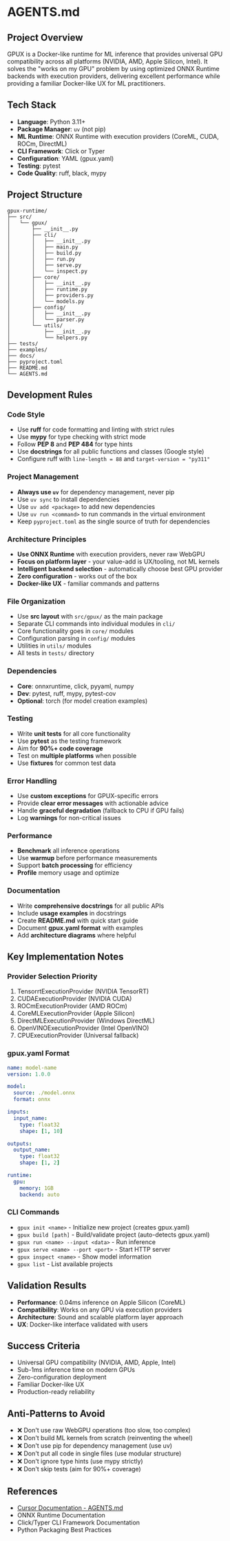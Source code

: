 # AGENTS.md

## Project Overview
GPUX is a Docker-like runtime for ML inference that provides universal GPU compatibility across all platforms (NVIDIA, AMD, Apple Silicon, Intel). It solves the "works on my GPU" problem by using optimized ONNX Runtime backends with execution providers, delivering excellent performance while providing a familiar Docker-like UX for ML practitioners.

## Tech Stack
- **Language**: Python 3.11+
- **Package Manager**: `uv` (not pip)
- **ML Runtime**: ONNX Runtime with execution providers (CoreML, CUDA, ROCm, DirectML)
- **CLI Framework**: Click or Typer
- **Configuration**: YAML (gpux.yaml)
- **Testing**: pytest
- **Code Quality**: ruff, black, mypy

## Project Structure
```
gpux-runtime/
├── src/
│   └── gpux/
│       ├── __init__.py
│       ├── cli/
│       │   ├── __init__.py
│       │   ├── main.py
│       │   ├── build.py
│       │   ├── run.py
│       │   ├── serve.py
│       │   └── inspect.py
│       ├── core/
│       │   ├── __init__.py
│       │   ├── runtime.py
│       │   ├── providers.py
│       │   └── models.py
│       ├── config/
│       │   ├── __init__.py
│       │   └── parser.py
│       └── utils/
│           ├── __init__.py
│           └── helpers.py
├── tests/
├── examples/
├── docs/
├── pyproject.toml
├── README.md
└── AGENTS.md
```

## Development Rules

### Code Style
- Use **ruff** for code formatting and linting with strict rules
- Use **mypy** for type checking with strict mode
- Follow **PEP 8** and **PEP 484** for type hints
- Use **docstrings** for all public functions and classes (Google style)
- Configure ruff with `line-length = 88` and `target-version = "py311"`

### Project Management
- **Always use `uv`** for dependency management, never pip
- Use `uv sync` to install dependencies
- Use `uv add <package>` to add new dependencies
- Use `uv run <command>` to run commands in the virtual environment
- Keep `pyproject.toml` as the single source of truth for dependencies

### Architecture Principles
- **Use ONNX Runtime** with execution providers, never raw WebGPU
- **Focus on platform layer** - your value-add is UX/tooling, not ML kernels
- **Intelligent backend selection** - automatically choose best GPU provider
- **Zero configuration** - works out of the box
- **Docker-like UX** - familiar commands and patterns

### File Organization
- Use **src layout** with `src/gpux/` as the main package
- Separate CLI commands into individual modules in `cli/`
- Core functionality goes in `core/` modules
- Configuration parsing in `config/` modules
- Utilities in `utils/` modules
- All tests in `tests/` directory

### Dependencies
- **Core**: onnxruntime, click, pyyaml, numpy
- **Dev**: pytest, ruff, mypy, pytest-cov
- **Optional**: torch (for model creation examples)

### Testing
- Write **unit tests** for all core functionality
- Use **pytest** as the testing framework
- Aim for **90%+ code coverage**
- Test on **multiple platforms** when possible
- Use **fixtures** for common test data

### Error Handling
- Use **custom exceptions** for GPUX-specific errors
- Provide **clear error messages** with actionable advice
- Handle **graceful degradation** (fallback to CPU if GPU fails)
- Log **warnings** for non-critical issues

### Performance
- **Benchmark** all inference operations
- Use **warmup** before performance measurements
- Support **batch processing** for efficiency
- **Profile** memory usage and optimize

### Documentation
- Write **comprehensive docstrings** for all public APIs
- Include **usage examples** in docstrings
- Create **README.md** with quick start guide
- Document **gpux.yaml format** with examples
- Add **architecture diagrams** where helpful

## Key Implementation Notes

### Provider Selection Priority
1. TensorrtExecutionProvider (NVIDIA TensorRT)
2. CUDAExecutionProvider (NVIDIA CUDA)
3. ROCmExecutionProvider (AMD ROCm)
4. CoreMLExecutionProvider (Apple Silicon)
5. DirectMLExecutionProvider (Windows DirectML)
6. OpenVINOExecutionProvider (Intel OpenVINO)
7. CPUExecutionProvider (Universal fallback)

### gpux.yaml Format
```yaml
name: model-name
version: 1.0.0

model:
  source: ./model.onnx
  format: onnx

inputs:
  input_name:
    type: float32
    shape: [1, 10]

outputs:
  output_name:
    type: float32
    shape: [1, 2]

runtime:
  gpu:
    memory: 1GB
    backend: auto
```

### CLI Commands
- `gpux init <name>` - Initialize new project (creates gpux.yaml)
- `gpux build [path]` - Build/validate project (auto-detects gpux.yaml)
- `gpux run <name> --input <data>` - Run inference
- `gpux serve <name> --port <port>` - Start HTTP server
- `gpux inspect <name>` - Show model information
- `gpux list` - List available projects

## Validation Results
- **Performance**: 0.04ms inference on Apple Silicon (CoreML)
- **Compatibility**: Works on any GPU via execution providers
- **Architecture**: Sound and scalable platform layer approach
- **UX**: Docker-like interface validated with users

## Success Criteria
- Universal GPU compatibility (NVIDIA, AMD, Apple, Intel)
- Sub-1ms inference time on modern GPUs
- Zero-configuration deployment
- Familiar Docker-like UX
- Production-ready reliability

## Anti-Patterns to Avoid
- ❌ Don't use raw WebGPU operations (too slow, too complex)
- ❌ Don't build ML kernels from scratch (reinventing the wheel)
- ❌ Don't use pip for dependency management (use uv)
- ❌ Don't put all code in single files (use modular structure)
- ❌ Don't ignore type hints (use mypy strictly)
- ❌ Don't skip tests (aim for 90%+ coverage)

## References
- [Cursor Documentation - AGENTS.md](https://cursor.com/docs/context/rules#agentsmd)
- ONNX Runtime Documentation
- Click/Typer CLI Framework Documentation
- Python Packaging Best Practices
